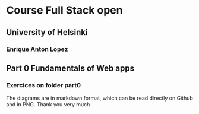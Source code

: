 # Course Full Stack open
## University of Helsinki
### Enrique Anton Lopez
## Part 0 Fundamentals of Web apps
### Exercices on folder part0 
The diagrams are in markdown format, which can be read directly on Github and in PNG. Thank you very much 
